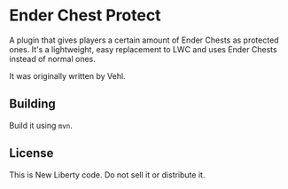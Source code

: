 # Ender Chest Protect
A plugin that gives players a certain amount of Ender Chests as protected ones. It's a lightweight, easy replacement to LWC and uses Ender Chests instead of normal ones.

It was originally written by Vehl.

## Building
Build it using `mvn`.

## License
This is New Liberty code. Do not sell it or distribute it.
